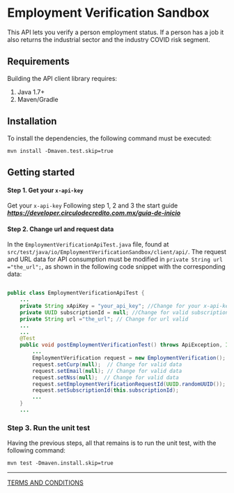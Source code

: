# Employment Verification Sandbox

This API lets you verify a person employment status. If a person has a job it also returns the industrial sector and the industry COVID risk segment.

## Requirements

Building the API client library requires:
1. Java 1.7+
2. Maven/Gradle

## Installation

To install the dependencies, the following command must be executed:
```shell
mvn install -Dmaven.test.skip=true
```

## Getting started

#### Step 1. Get your ```x-api-key```
 Get your ```x-api-key``` Following step 1, 2 and 3 the start guide ***https://developer.circulodecredito.com.mx/guia-de-inicio*** 

#### Step 2. Change url and request data
In the ```EmploymentVerificationApiTest.java``` file, found at ```src/test/java/io/EmploymentVerificationSandbox/client/api/```. The request and URL data for API consumption must be modified in ```private String url ="the_url";```, as shown in the following code snippet with the corresponding data:


``` java

public class EmploymentVerificationApiTest {
    ...
    private String xApiKey = "your_api_key"; //Change for your x-api-key
    private UUID subscriptionId = null; //Change for valid subscriptionId
    private String url ="the_url"; // Change for url valid
    ...
    ...
    @Test
    public void postEmploymentVerificationTest() throws ApiException, InterruptedException {
        ...
        EmploymentVerification request = new EmploymentVerification();
        request.setCurp(null);  // Change for valid data
        request.setEmail(null); // Change for valid data
        request.setNss(null);  // Change for valid data
        request.setEmploymentVerificationRequestId(UUID.randomUUID());
        request.setSubscriptionId(this.subscriptionId);
        ...
    }
    ...
```

### Step 3. Run the unit test

Having the previous steps, all that remains is to run the unit test, with the following command:
```shell
mvn test -Dmaven.install.skip=true
```

---
[TERMS AND CONDITIONS](https://github.com/APIHub-CdC/licencias-cdc)